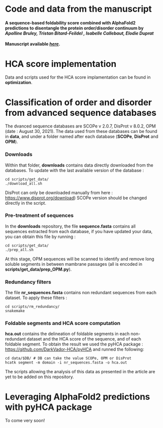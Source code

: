 # Code and data from the manuscript

#### **A sequence-based foldability score combined with AlphaFold2 predictions to disentangle the protein order/disorder continuum** by *Apolline Bruley, Tristan Bitard-Feildel ,  Isabelle Callebaut, Elodie Duprat*
**Manuscript available *[here](http://doi.org/10.1002/prot.26441)*.**

# HCA score implementation
Data and scripts used for the HCA score implamentation can be found in **optimization**.

# Classification of order and disorder from advanced sequence databases 
The dvanced sequence databases are SCOPe v 2.0.7, DisProt v 8.0.2, OPM (date : August 30, 2021).
The data used from these databases can be found in **data**, and under a folder named after each database (**SCOPe**, **DisProt** and **OPM**).
### Downloads
Within that folder, **downloads** contains data directly downloaded from the databases. To update with the last available version of the database : 
```
cd scripts/get_data/
./download_all.sh
```
DisProt can only be downloaded manually from here : https://www.disprot.org/download)
SCOPe version should be changed directly in the script.  
### Pre-treatment of sequences
In the **downloads** repository, the file **sequence.fasta** contains all sequences extracted from each database, if you have updated your data, you can obtain this file by running : 
````
cd scripts/get_data/
./prep_all.sh
````
At this stage, OPM sequences will be scanned to identify and remove long soluble segments in between mambrane passages (all is encoded in **scripts/get_data/prep_OPM.py**).
### Redundancy filters
The file **nr_sequences.fasta** contains non redundant sequences from each dataset. To apply these filters : 
````
cd scripts/rm_redundancy/
snakemake
````
### Foldable segments and HCA score computation
**hca.out** contains the delineation of foldable segments in each non-redundant dataset and the HCA score of the sequence, and of each foldable segment. To obtain the result we used the pyHCA package : https://github.com/DarkVador-HCA/pyHCA and runned the following:
```
cd data/$DB/ # DB can take the value SCOPe, OPM or DisProt
hcatk segment -m domain -i nr_sequences.fasta -o hca.out
```
The scripts allowing the analysis of this data as presented in the article are yet to be added on this repository.

# Leveraging AlphaFold2 predictions with pyHCA package
To come very soon!
